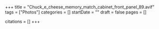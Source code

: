 +++
title = "Chuck_e_cheese_memory_match_cabinet_front_panel_89.avif"
tags = ["Photos"]
categories = []
startDate = ""
draft = false
pages = []

citations = []
+++
